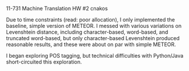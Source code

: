 11-731 Machine Translation HW #2
cnakos

Due to time constraints (read: poor allocation), I only implemented the baseline, simple version of METEOR.  I messed with various variations on Levenshtein distance, including character-based, word-based, and truncated word-based, but only character-based Levenshtein produced reasonable results, and these were about on par with simple METEOR.

I began exploring POS tagging, but technical difficulties with Python/Java short-circuited this exploration.